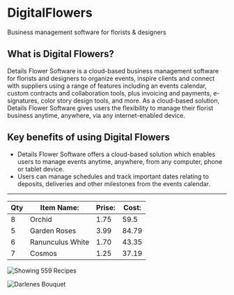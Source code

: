 # DigitalFlowers
Business management software for florists & designers

## What is Digital Flowers?
Details Flower Software is a cloud-based business management software for florists and designers to organize events, inspire clients and connect with suppliers using a range of features including an events calendar, custom contracts and collaboration tools, plus invoicing and payments, e-signatures, color story design tools, and more. As a cloud-based solution, Details Flower Software gives users the flexibility to manage their florist business anytime, anywhere, via any internet-enabled device.

## Key benefits of using Digital Flowers
- Details Flower Software offers a cloud-based solution which enables users to manage events anytime, anywhere, from any computer, phone or tablet device.
- Users can manage schedules and track important dates relating to deposits, deliveries and other milestones from the events calendar.

----
Qty | Item Name: | Prise: | Cost:
--- | --- | --- |  --- 
8 | Orchid | 1.75 | 59.5
5 | Garden Roses | 3.99 | 84.79
6 | Ranunculus White | 1.70 | 43.35
7 | Cosmos | 1.25 | 37.19





![Showing 559 Recipes](https://gdm-catalog-fmapi-prod.imgix.net/ProductScreenshot/0a73eff9-4cbb-4963-a70c-ff4ff936bcf7.png?ixlib=rb-1.0.0&ch=Width%2CDPR&auto=format)

![Darlenes Bouquet](https://gdm-catalog-fmapi-prod.imgix.net/ProductScreenshot/4c6193c1-fcd5-49ff-a81b-756aa0fa925d.png?ixlib=rb-1.0.0&ch=Width%2CDPR&auto=format)

